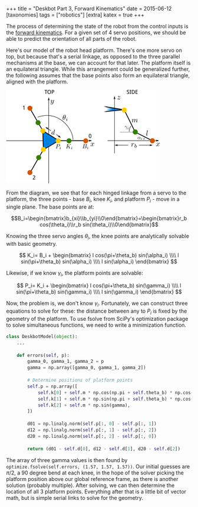 +++
title = "Deskbot Part 3, Forward Kinematics"
date = 2015-06-12
[taxonomies]
tags = ["robotics"]
[extra]
katex = true
+++

The process of determining the state of the robot from the control inputs is the [forward kinematics](https://en.wikipedia.org/wiki/Forward_kinematics).  For a given set of 4 servo positions, we should be able to predict the orientation of all parts of the robot.

<!-- more -->

Here's our model of the robot head platform.  There's one more servo on top, but because that's a serial linkage, as opposed to the three parallel mechanisms at the base, we can account for that later.  The platform itself is an equilateral triangle.  While this arrangement could be generalized further, the following assumes that the base points also form an equilateral triangle, aligned with the platform.

![forward kinematic model](forward_kinematic_model.png)

From the diagram, we see that for each hinged linkage from a servo to the platform, the three points - base $B_i$, knee $K_i$, and platform $P_i$ - move in a single plane.  The base points are at:

$$B_i=\begin{bmatrix}b_{xi}\\b_{yi}\\0\end{bmatrix}=\begin{bmatrix}r_b cos(\theta_i)\\r_b sin(\theta_i)\\0\end{bmatrix}$$

Knowing the three servo angles $\theta_i$, the knee points are analytically solvable with basic geometry.

$$
K_i= B_i +
\begin{bmatrix}
  l cos(\pi+\theta_b) sin(\alpha_i) \\\\
  l sin(\pi+\theta_b) sin(\alpha_i) \\\\
  l sin(\alpha_i)
\end{bmatrix}
$$

Likewise, if we know $\gamma_i$, the platform points are solvable:

$$
P_i= K_i +
\begin{bmatrix}
  l cos(\pi+\theta_b) sin(\gamma_i) \\\\
  l sin(\pi+\theta_b) sin(\gamma_i) \\\\
  l sin(\gamma_i)
\end{bmatrix}
$$

Now, the problem is, we don't know $\gamma_i$.  Fortunately, we can construct three equations to solve for these: the distance between any to $P_i$ is fixed by the geometry of the platform.  To use fsolve from SciPy's optimization package to solve simultaneous functions, we need to write a minimization function.

```python
class DeskbotModel(object):
    ...

    def errors(self, p):
        gamma_0, gamma_1, gamma_2 = p
        gamma = np.array([gamma_0, gamma_1, gamma_2])

        # Determine positions of platform points
        self.p = np.array([
            self.k[0] + self.m * np.cos(np.pi + self.theta_b) * np.cos(gamma),
            self.k[1] + self.m * np.sin(np.pi + self.theta_b) * np.cos(gamma),
            self.k[2] + self.m * np.sin(gamma),
        ])

        d01 = np.linalg.norm(self.p[:, 0] - self.p[:, 1])
        d12 = np.linalg.norm(self.p[:, 1] - self.p[:, 2])
        d20 = np.linalg.norm(self.p[:, 2] - self.p[:, 0])

        return (d01 - self.d[0], d12 - self.d[1], d20 - self.d[2])
```

The array of three gamma values is then found by `optimize.fsolve(self.errors, (1.57, 1.57, 1.57))`.  Our initial guesses are $\pi/2$, a 90 degree bend at each knee, in the hope of the solver picking the platform position above our global reference frame, as there is another solution (probably multiple).  After solving, we can then determine the location of all 3 platform points.  Everything after that is a little bit of vector math, but is simple serial links to solve for the geometry.
